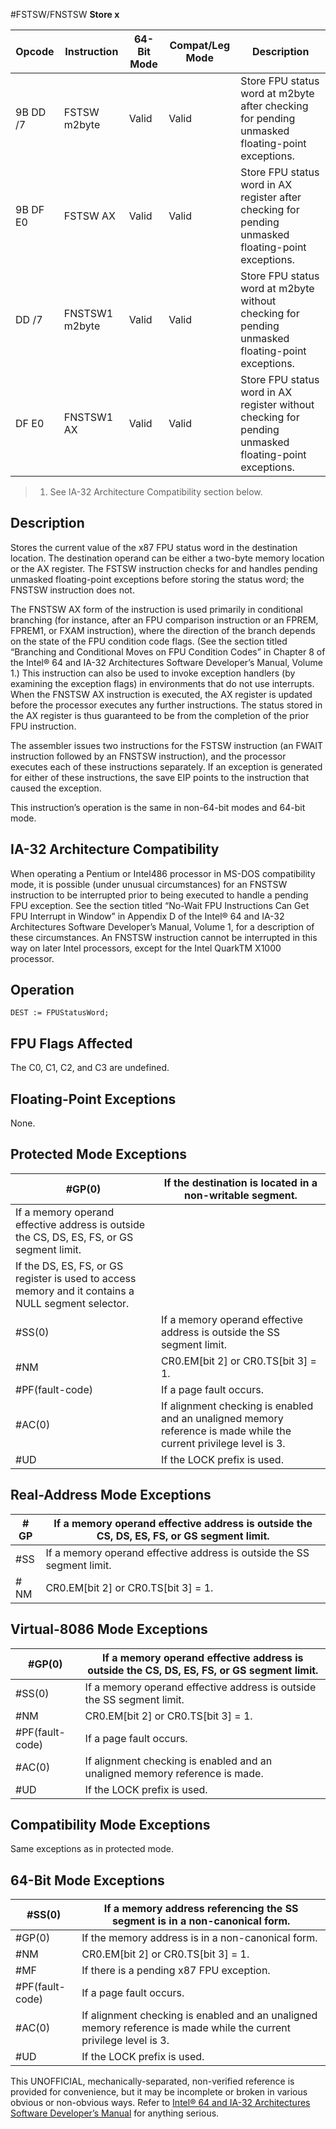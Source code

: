 #FSTSW/FNSTSW
**Store x**

| Opcode   | Instruction    | 64-Bit Mode | Compat/Leg Mode | Description                                                                                           |
| -------- | -------------- | ----------- | --------------- | ----------------------------------------------------------------------------------------------------- |
| 9B DD /7 | FSTSW m2byte   | Valid       | Valid           | Store FPU status word at m2byte after checking for pending unmasked floating-point exceptions.        |
| 9B DF E0 | FSTSW AX       | Valid       | Valid           | Store FPU status word in AX register after checking for pending unmasked floating-point exceptions.   |
| DD /7    | FNSTSW1 m2byte | Valid       | Valid           | Store FPU status word at m2byte without checking for pending unmasked floating-point exceptions.      |
| DF E0    | FNSTSW1 AX     | Valid       | Valid           | Store FPU status word in AX register without checking for pending unmasked floating-point exceptions. |

> 1. See IA-32 Architecture Compatibility section below.

## Description

Stores the current value of the x87 FPU status word in the destination location. The destination operand can be either a two-byte memory location or the AX register. The FSTSW instruction checks for and handles pending unmasked floating-point exceptions before storing the status word; the FNSTSW instruction does not.

The FNSTSW AX form of the instruction is used primarily in conditional branching (for instance, after an FPU comparison instruction or an FPREM, FPREM1, or FXAM instruction), where the direction of the branch depends on the state of the FPU condition code flags. (See the section titled “Branching and Conditional Moves on FPU Condition Codes” in Chapter 8 of the Intel® 64 and IA-32 Architectures Software Developer’s Manual, Volume 1.) This instruction can also be used to invoke exception handlers (by examining the exception flags) in environments that do not use interrupts. When the FNSTSW AX instruction is executed, the AX register is updated before the processor executes any further instructions. The status stored in the AX register is thus guaranteed to be from the completion of the prior FPU instruction.

The assembler issues two instructions for the FSTSW instruction (an FWAIT instruction followed by an FNSTSW instruction), and the processor executes each of these instructions separately. If an exception is generated for either of these instructions, the save EIP points to the instruction that caused the exception.

This instruction’s operation is the same in non-64-bit modes and 64-bit mode.

## IA-32 Architecture Compatibility

When operating a Pentium or Intel486 processor in MS-DOS compatibility mode, it is possible (under unusual circumstances) for an FNSTSW instruction to be interrupted prior to being executed to handle a pending FPU exception. See the section titled “No-Wait FPU Instructions Can Get FPU Interrupt in Window” in Appendix D of the Intel® 64 and IA-32 Architectures Software Developer’s Manual, Volume 1, for a description of these circumstances. An FNSTSW instruction cannot be interrupted in this way on later Intel processors, except for the Intel QuarkTM X1000 processor.

## Operation

```
DEST := FPUStatusWord;

```

## FPU Flags Affected

The C0, C1, C2, and C3 are undefined.

## Floating-Point Exceptions

None.

## Protected Mode Exceptions

| \#​​​​GP(0)                                                                                         | If the destination is located in a non-writable segment.                                                           |
| --------------------------------------------------------------------------------------------------- | ------------------------------------------------------------------------------------------------------------------ |
| If a memory operand effective address is outside the CS, DS, ES, FS, or GS segment limit.           |
| If the DS, ES, FS, or GS register is used to access memory and it contains a NULL segment selector. |
| \#​​​​​SS(0)                                                                                        | If a memory operand effective address is outside the SS segment limit.                                             |
| \#​NM                                                                                               | CR0.EM[bit 2] or CR0.TS[bit 3] = 1.                                                                                |
| \#​PF(fault-code)                                                                                   | If a page fault occurs.                                                                                            |
| \#​AC(0)                                                                                            | If alignment checking is enabled and an unaligned memory reference is made while the current privilege level is 3. |
| #​​​UD                                                                                              | If the LOCK prefix is used.                                                                                        |

## Real-Address Mode Exceptions

| \#​​​​GP  | If a memory operand effective address is outside the CS, DS, ES, FS, or GS segment limit. |
| --------- | ----------------------------------------------------------------------------------------- |
| \#​​​​​SS | If a memory operand effective address is outside the SS segment limit.                    |
| \#​NM     | CR0.EM[bit 2] or CR0.TS[bit 3] = 1.                                                       |

## Virtual-8086 Mode Exceptions

| \#​​​​GP(0)       | If a memory operand effective address is outside the CS, DS, ES, FS, or GS segment limit. |
| ----------------- | ----------------------------------------------------------------------------------------- |
| \#​​​​​SS(0)      | If a memory operand effective address is outside the SS segment limit.                    |
| \#​NM             | CR0.EM[bit 2] or CR0.TS[bit 3] = 1.                                                       |
| \#​PF(fault-code) | If a page fault occurs.                                                                   |
| \#​AC(0)          | If alignment checking is enabled and an unaligned memory reference is made.               |
| #​​​UD            | If the LOCK prefix is used.                                                               |

## Compatibility Mode Exceptions

Same exceptions as in protected mode.

## 64-Bit Mode Exceptions

| \#​​​​​SS(0)      | If a memory address referencing the SS segment is in a non-canonical form.                                         |
| ----------------- | ------------------------------------------------------------------------------------------------------------------ |
| \#​​​​GP(0)       | If the memory address is in a non-canonical form.                                                                  |
| \#​NM             | CR0.EM[bit 2] or CR0.TS[bit 3] = 1.                                                                                |
| \#​​MF            | If there is a pending x87 FPU exception.                                                                           |
| \#​PF(fault-code) | If a page fault occurs.                                                                                            |
| \#​AC(0)          | If alignment checking is enabled and an unaligned memory reference is made while the current privilege level is 3. |
| #​​​UD            | If the LOCK prefix is used.                                                                                        |

This UNOFFICIAL, mechanically-separated, non-verified reference is provided for convenience, but it may be
incomplete or broken in various obvious or non-obvious
ways. Refer to [Intel® 64 and IA-32 Architectures Software Developer’s Manual](https://software.intel.com/en-us/download/intel-64-and-ia-32-architectures-sdm-combined-volumes-1-2a-2b-2c-2d-3a-3b-3c-3d-and-4) for anything serious.
